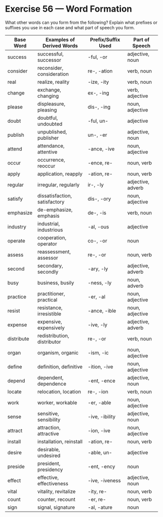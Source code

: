 # Exercise 56 — Word Formation

What other words can you form from the following? Explain what prefixes or suffixes you use in each case and what part of speech you form.

| Base Word | Examples of Derived Words | Prefix/Suffix Used | Part of Speech |
|-----------|--------------------------|------------------|----------------|
| success   | successful, successor     | -ful, -or        | adjective, noun |
| consider  | reconsider, consideration | re-, -ation      | verb, noun     |
| real      | realize, reality          | -ize, -ity       | verb, noun     |
| change    | exchange, changing        | ex-, -ing        | verb, adjective|
| please    | displeasure, pleasing     | dis-, -ing       | noun, adjective|
| doubt     | doubtful, undoubted       | -ful, un-        | adjective      |
| publish   | unpublished, publisher    | un-, -er         | adjective, noun|
| attend    | attendance, attentive     | -ance, -ive      | noun, adjective|
| occur     | occurrence, reoccur       | -ence, re-       | noun, verb     |
| apply     | application, reapply      | -ation, re-      | noun, verb     |
| regular   | irregular, regularly      | ir-, -ly         | adjective, adverb|
| satisfy   | dissatisfaction, satisfactory | dis-, -ory    | noun, adjective|
| emphasize | de-emphasize, emphasis    | de-, -is         | verb, noun     |
| industry  | industrial, industrious   | -al, -ous        | adjective      |
| operate   | cooperation, operator     | co-, -or         | noun            |
| assess    | reassessment, assessor    | re-, -or         | noun, verb      |
| second    | secondary, secondly       | -ary, -ly        | adjective, adverb|
| busy      | business, busily          | -ness, -ly       | noun, adverb   |
| practice  | practitioner, practical   | -er, -al         | noun, adjective|
| resist    | resistance, irresistible  | -ance, -ible     | noun, adjective|
| expense   | expensive, expensively    | -ive, -ly        | adjective, adverb|
| distribute| redistribution, distributor | re-, -or       | verb, noun     |
| organ     | organism, organic         | -ism, -ic        | noun, adjective|
| define    | definition, definitive    | -ition, -ive     | noun, adjective|
| depend    | dependent, dependence     | -ent, -ence      | adjective, noun|
| locate    | relocation, location      | re-, -ion        | verb, noun     |
| work      | worker, workable          | -er, -able       | noun, adjective|
| sense     | sensitive, sensibility    | -ive, -ibility   | adjective, noun|
| attract   | attraction, attractive    | -ion, -ive       | noun, adjective|
| install   | installation, reinstall   | -ation, re-      | noun, verb     |
| desire    | desirable, undesired      | -able, un-       | adjective      |
| preside   | president, presidency     | -ent, -ency      | noun           |
| effect    | effective, effectiveness  | -ive, -iveness   | adjective, noun|
| vital     | vitality, revitalize      | -ity, re-        | noun, verb     |
| count     | counter, recount          | -er, re-         | noun, verb     |
| sign      | signal, signature         | -al, -ature      | noun           |
